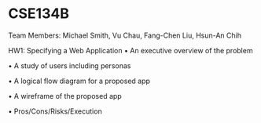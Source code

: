 # CSE134B
Team Members: Michael Smith, Vu Chau, Fang-Chen Liu, Hsun-An Chih

HW1: Specifying a Web Application
•	An executive overview of the problem 

•	A study of users including personas

•	A logical flow diagram for a proposed app

•	A wireframe of the proposed app

•	Pros/Cons/Risks/Execution 
